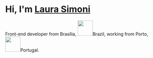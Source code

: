 # Hi, I'm [Laura Simoni](https://www.linkedin.com/in/lsimoni/)
Front-end developer from Brasília, <img src="https://hatscripts.github.io/circle-flags/flags/br.svg" width="48">Brazil, working from Porto, <img src="https://hatscripts.github.io/circle-flags/flags/pt.svg" width="48">Portugal.

